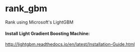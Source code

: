 # rank_gbm
Rank using Microsoft's LightGBM

#### Install Light Gradient Boosting Machine:
http://lightgbm.readthedocs.io/en/latest/Installation-Guide.html
